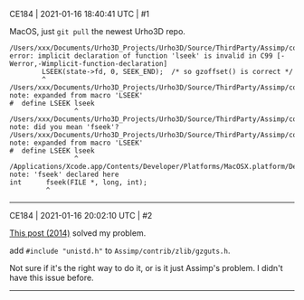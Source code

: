 CE184 | 2021-01-16 18:40:41 UTC | #1

MacOS, just ```git pull``` the newest Urho3D repo.
```
/Users/xxx/Documents/Urho3D_Projects/Urho3D/Source/ThirdParty/Assimp/contrib/zlib/gzlib.c:252:9: error: implicit declaration of function 'lseek' is invalid in C99 [-Werror,-Wimplicit-function-declaration]
        LSEEK(state->fd, 0, SEEK_END);  /* so gzoffset() is correct */
        ^
/Users/xxx/Documents/Urho3D_Projects/Urho3D/Source/ThirdParty/Assimp/contrib/zlib/gzlib.c:14:17: note: expanded from macro 'LSEEK'
#  define LSEEK lseek
                ^
/Users/xxx/Documents/Urho3D_Projects/Urho3D/Source/ThirdParty/Assimp/contrib/zlib/gzlib.c:252:9: note: did you mean 'fseek'?
/Users/xxx/Documents/Urho3D_Projects/Urho3D/Source/ThirdParty/Assimp/contrib/zlib/gzlib.c:14:17: note: expanded from macro 'LSEEK'
#  define LSEEK lseek
                ^
/Applications/Xcode.app/Contents/Developer/Platforms/MacOSX.platform/Developer/SDKs/MacOSX.sdk/usr/include/stdio.h:162:6: note: 'fseek' declared here
int      fseek(FILE *, long, int);
         ^
```

-------------------------

CE184 | 2021-01-16 20:02:10 UTC | #2

[This post (2014)](https://github.com/aerys/minko/issues/167#issuecomment-49554755) solved my problem.

add ```#include "unistd.h"``` to ```Assimp/contrib/zlib/gzguts.h```.

Not sure if it's the right way to do it, or is it just Assimp's problem. I didn't have this issue before.

-------------------------

